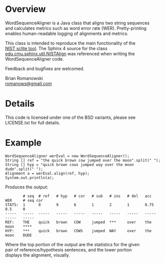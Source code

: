 # Overview
WordSequenceAligner is a Java class that aligns two string sequences  
and calculates metrics such as word error rate (WER).  Pretty-printing   
enables human-readable logging of alignments and metrics.  

This class is intended to reproduce the main functionality of the   
<a href="http://www.icsi.berkeley.edu/Speech/docs/sctk-1.2/sclite.htm">NIST sclite tool</a>.  The Sphinx 4 source for the class   
<a href="http://cmusphinx.sourceforge.net/sphinx4/javadoc/edu/cmu/sphinx/util/NISTAlign.html">edu.cmu.sphinx.util.NISTAlign<a/> was referenced when writing the   
WordSequenceAligner code.
  
Feedback and bugfixes are welcomed.  

Brian Romanowski  
romanows@gmail.com  


# Details
This code is licensed under one of the BSD variants, please see   
LICENSE.txt for full details.  


# Example
    WordSequenceAligner werEval = new WordSequenceAligner();
    String [] ref = "the quick brown cow jumped over the moon".split(" ");
    String [] hyp = "quick brown cows jumped way over the moon dude".split(" ");
    Alignment a = werEval.align(ref, hyp);
    System.out.println(a);

Produces the output:

            # seq  # ref   # hyp   # cor   # sub   # ins   # del   acc     WER     # seq cor
    STATS:  1      8       9       6       1       2       1       0.75    0.5     0
    -----   -----  -----   -----   -----   -----   -----   -----   -----   -----   -----	
    REF:    THE    quick   brown   COW     jumped  ***     over    the     moon    ****
    HYP:    ***    quick   brown   COWS    jumped  WAY     over    the     moon    DUDE

Where the top portion of the output are the statistics for the given  
pair of reference/hypothesis sentences, and the lower portion   
displays the alignment, visually. 